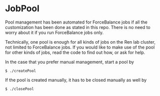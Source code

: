 # JobPool

Pool management has been automated for ForceBalance jobs if all the customization has been done as stated in this repo. 
There is no need to worry about it if you run ForceBalance jobs only. 

Technically, one pool is enough for all kinds of jobs on the Ren lab cluster, not limited to ForceBalance jobs. If you would like to make use of the pool for other kinds of jobs, 
read the code to find out how, or ask for help.

In the case that you prefer manual management, start a pool by
```
$ ./createPool
```
If the pool is created manually, it has to be closed manually as well by
```
$ ./closePool
```

